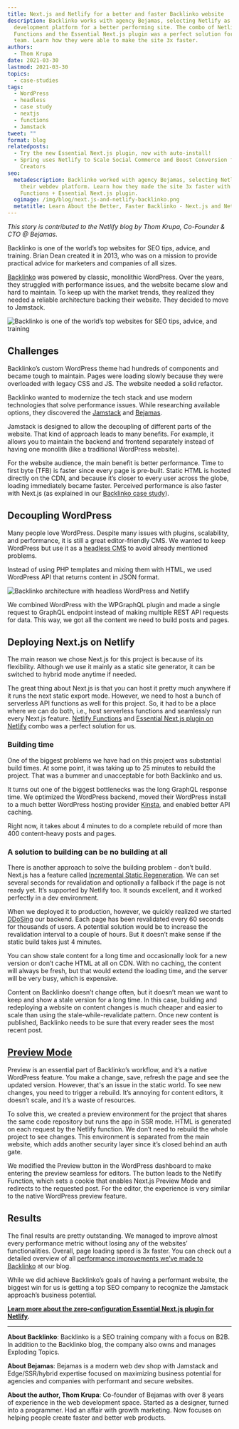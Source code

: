 ```yaml
---
title: Next.js and Netlify for a better and faster Backlinko website
description: Backlinko works with agency Bejamas, selecting Netlify as their web
  development platform for a better performing site. The combo of Netlify
  Functions and the Essential Next.js plugin was a perfect solution for their
  team. Learn how they were able to make the site 3x faster.
authors:
  - Thom Krupa
date: 2021-03-30
lastmod: 2021-03-30
topics:
  - case-studies
tags:
  - WordPress
  - headless
  - case study
  - nextjs
  - functions
  - Jamstack
tweet: ""
format: blog
relatedposts:
  - Try the new Essential Next.js plugin, now with auto-install!
  - Spring uses Netlify to Scale Social Commerce and Boost Conversion for
    Creators
seo:
  metadescription: Backlinko worked with agency Bejamas, selecting Netlify as
    their webdev platform. Learn how they made the site 3x faster with Netlify
    Functions + Essential Next.js plugin.
  ogimage: /img/blog/next.js-and-netlify-backlinko.png
  metatitle: Learn About the Better, Faster Backlinko - Next.js and Netlify
---
```

*This story is contributed to the Netlify blog by Thom Krupa, Co-Founder & CTO @ Bejamas.*

Backlinko is one of the world’s top websites for SEO tips, advice, and training. Brian Dean created it in 2013, who was on a mission to provide practical advice for marketers and companies of all sizes.

[Backlinko](https://backlinko.com/) was powered by classic, monolithic WordPress. Over the years, they struggled with performance issues, and the website became slow and hard to maintain. To keep up with the market trends, they realized they needed a reliable architecture backing their website. They decided to move to Jamstack.

![Backlinko is one of the world’s top websites for SEO tips, advice, and training](/img/blog/backlinko.png "Backlinko is one of the world’s top websites for SEO tips, advice, and training")

## Challenges

Backlinko’s custom WordPress theme had hundreds of components and became tough to maintain. Pages were loading slowly because they were overloaded with legacy CSS and JS. The website needed a solid refactor.

Backlinko wanted to modernize the tech stack and use modern technologies that solve performance issues. While researching available options, they discovered the [Jamstack](https://jamstack.org/) and [Bejamas](https://bejamas.io/).

Jamstack is designed to allow the decoupling of different parts of the website. That kind of approach leads to many benefits. For example, it allows you to maintain the backend and frontend separately instead of having one monolith (like a traditional WordPress website).

For the website audience, the main benefit is better performance. Time to first byte (TFB) is faster since every page is pre-built. Static HTML is hosted directly on the CDN, and because it’s closer to every user across the globe, loading immediately became faster. Perceived performance is also faster with Next.js (as explained in our [Backlinko case study](https://bejamas.io/blog/backlinko-case-study/)).

## Decoupling WordPress

Many people love WordPress. Despite many issues with plugins, scalability, and performance, it is still a great editor-friendly CMS. We wanted to keep WordPress but use it as a [headless CMS](https://jamstack.org/headless-cms/) to avoid already mentioned problems.

Instead of using PHP templates and mixing them with HTML, we used WordPress API that returns content in JSON format.

![Backlinko architecture with headless WordPress and Netlify](/img/blog/netlify-backlinko.png "Backlinko architecture with headless WordPress and Netlify")

We combined WordPress with the WPGraphQL plugin and made a single request to GraphQL endpoint instead of making multiple REST API requests for data. This way, we got all the content we need to build posts and pages.

## Deploying Next.js on Netlify

The main reason we chose Next.js for this project is because of its flexibility. Although we use it mainly as a static site generator, it can be switched to hybrid mode anytime if needed.

The great thing about Next.js is that you can host it pretty much anywhere if it runs the next static export mode. However, we need to host a bunch of serverless API functions as well for this project. So, it had to be a place where we can do both, i.e., host serverless functions and seamlessly run every Next.js feature. [Netlify Functions](https://www.netlify.com/products/functions/) and [Essential Next.js plugin on Netlify](https://www.netlify.com/blog/2021/03/16/try-the-new-essential-next.js-plugin-now-with-auto-install/) combo was a perfect solution for us.

### Building time

One of the biggest problems we have had on this project was substantial build times. At some point, it was taking up to 25 minutes to rebuild the project. That was a bummer and unacceptable for both Backlinko and us.

It turns out one of the biggest bottlenecks was the long GraphQL response time. We optimized the WordPress backend, moved their WordPress install to a much better WordPress hosting provider [Kinsta](https://kinsta.com/), and enabled better API caching.

Right now, it takes about 4 minutes to do a complete rebuild of more than 400 content-heavy posts and pages.

### A solution to building can be no building at all

There is another approach to solve the building problem - don’t build. Next.js has a feature called [Incremental Static Regeneration](https://www.netlify.com/blog/2021/03/08/incremental-static-regeneration-its-benefits-and-its-flaws/). We can set several seconds for revalidation and optionally a fallback if the page is not ready yet. It’s supported by Netlify too. It sounds excellent, and it worked perfectly in a dev environment.

When we deployed it to production, however, we quickly realized we started [DDoSing](https://www.cloudflare.com/learning/ddos/what-is-a-ddos-attack/) our backend. Each page has been revalidated every 60 seconds for thousands of users. A potential solution would be to increase the revalidation interval to a couple of hours. But it doesn’t make sense if the static build takes just 4 minutes.

You can show stale content for a long time and occasionally look for a new version or don’t cache HTML at all on CDN. With no caching, the content will always be fresh, but that would extend the loading time, and the server will be very busy, which is expensive.

Content on Backlinko doesn’t change often, but it doesn’t mean we want to keep and show a stale version for a long time. In this case, building and redeploying a website on content changes is much cheaper and easier to scale than using the stale-while-revalidate pattern. Once new content is published, Backlinko needs to be sure that every reader sees the most recent post.

## [Preview Mode](https://www.netlify.com/blog/2020/10/27/preview-mode-for-next.js-now-fully-supported-on-netlify/)

Preview is an essential part of Backlinko’s workflow, and it’s a native WordPress feature. You make a change, save, refresh the page and see the updated version. However, that's an issue in the static world. To see new changes, you need to trigger a rebuild. It’s annoying for content editors, it doesn’t scale, and it’s a waste of resources.

To solve this, we created a preview environment for the project that shares the same code repository but runs the app in SSR mode. HTML is generated on each request by the Netlify function. We don’t need to rebuild the whole project to see changes. This environment is separated from the main website, which adds another security layer since it’s closed behind an auth gate.

We modified the Preview button in the WordPress dashboard to make entering the preview seamless for editors. The button leads to the Netlify Function, which sets a cookie that enables Next.js Preview Mode and redirects to the requested post. For the editor, the experience is very similar to the native WordPress preview feature.

## Results

The final results are pretty outstanding. We managed to improve almost every performance metric without losing any of the websites’ functionalities. Overall, page loading speed is 3x faster. You can check out a detailed overview of all [performance improvements we’ve made to Backlinko](https://bejamas.io/blog/backlinko-case-study/) at our blog.

While we did achieve Backlinko’s goals of having a performant website, the biggest win for us is getting a top SEO company to recognize the Jamstack approach’s business potential.

**[Learn more about the zero-configuration Essential Next.js plugin for Netlify](https://www.netlify.com/blog/2021/03/16/try-the-new-essential-next.js-plugin-now-with-auto-install/).**

- - -

**About Backlinko**: Backlinko is a SEO training company with a focus on B2B. In addition to the Backlinko blog, the company also owns and manages Exploding Topics.

**About Bejamas**: Bejamas is a modern web dev shop with Jamstack and Edge/SSR/hybrid expertise focused on maximizing business potential for agencies and companies with performant and secure websites.

**About the author, Thom Krupa**: Co-founder of Bejamas with over 8 years of experience in the web development space. Started as a designer, turned into a programmer. Had an affair with growth marketing. Now focuses on helping people create faster and better web products.